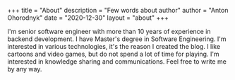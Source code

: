 +++
title = "About"
description = "Few words about author"
author = "Anton Ohorodnyk"
date = "2020-12-30"
layout = "about"
+++

I'm senior software engineer with more than 10 years of experience in backend development.
I have Master's degree in Software Engineering.
I'm interested in various technologies, it's the reason I created the blog.
I like cartoons and video games, but do not spend a lot of time for playing.
I'm interested in knowledge sharing and communications. Feel free to write me by any way.
